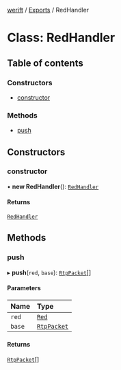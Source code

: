 [werift](../README.md) / [Exports](../modules.md) / RedHandler

# Class: RedHandler

## Table of contents

### Constructors

- [constructor](RedHandler.md#constructor)

### Methods

- [push](RedHandler.md#push)

## Constructors

### constructor

• **new RedHandler**(): [`RedHandler`](RedHandler.md)

#### Returns

[`RedHandler`](RedHandler.md)

## Methods

### push

▸ **push**(`red`, `base`): [`RtpPacket`](RtpPacket.md)[]

#### Parameters

| Name | Type |
| :------ | :------ |
| `red` | [`Red`](Red.md) |
| `base` | [`RtpPacket`](RtpPacket.md) |

#### Returns

[`RtpPacket`](RtpPacket.md)[]
